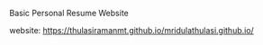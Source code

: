 Basic Personal Resume Website


website: 
 https://thulasiramanmt.github.io/mridulathulasi.github.io/
